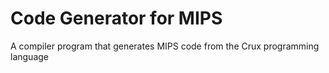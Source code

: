 Code Generator for MIPS
===========

A compiler program that generates MIPS code from the Crux programming language
